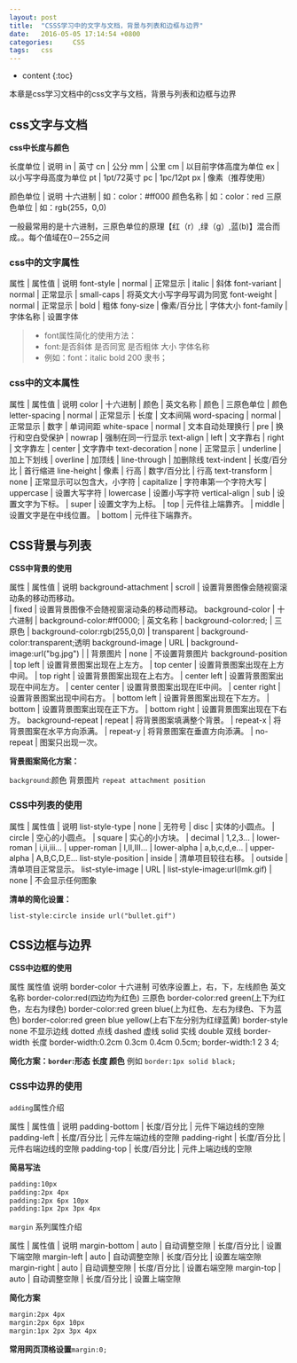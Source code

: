 ```yaml
---
layout: post
title:  "CSSS学习中的文字与文档，背景与列表和边框与边界"
date:   2016-05-05 17:14:54 +0800
categories: 	CSS	
tags: 	css
---
```


* content
{:toc}
              
本章是css学习文档中的css文字与文档，背景与列表和边框与边界







## css文字与文档

**css中长度与颜色**

长度单位			|			说明
in					|			英寸
cn					|			公分
mm					|			公里
cm					|			以目前字体高度为单位
ex					|			以小写字母高度为单位
pt					|			1pt/72英寸
pc					|			1pc/12pt
px					|			像素（推荐使用）

颜色单位			|			说明
十六进制			|			如：color：#ff000
颜色名称			|			如：color：red
三原色单位			|			如：rgb(255，0,0)

一般最常用的是十六进制，三原色单位的原理【红（r）,绿（g）,蓝(b)】混合而成。。每个值域在0－255之间

### css中的文字属性

属性			|	属性值			|		说明
font-style		|	normal			|		正常显示
				|	italic			|		斜体
font-variant	|	normal			|		正常显示
				|	small-caps		|		将英文大小写字母写调为同宽
font-weight		|	normal			|		正常显示
				|	bold			|		粗体
fony-size		|	像素/百分比		|		字体大小
font-family		|	字体名称		|		设置字体

>* font属性简化的使用方法：
>* font:是否斜体 是否同宽 是否粗体 大小 字体名称
>* 例如：font：italic bold 200 隶书；

### css中的文本属性

属性				|		属性值					|		说明
color				|		十六进制				|		颜色
					|		英文名称				|		颜色
					|		三原色单位				|		颜色
letter-spacing		|		normal					|		正常显示
					|		长度					|		文本间隔
word-spacing		|		normal					|		正常显示
					|		数字					|		单词间距
white-space			|		normal					|		文本自动处理换行
					|		pre						|		换行和空白受保护
					|		nowrap					|		强制在同一行显示
text-align			|		left					|		文字靠右
					|		right					|		文字靠左
					|		center					|		文字靠中
text-decoration		|		none					|		正常显示
					|		underline				|		加上下划线
					|		overline				|		加顶线
					|		line-through			|		加删除线
text-indent			|		长度/百分比				|		首行缩进
line-height			|		像素					|		行高
					|		数字/百分比				|		行高
text-transform		|		none					|		正常显示可以包含大，小字符
					|		capitalize				|		字符串第一个字符大写
					|		uppercase				|		设置大写字符
					|		lowercase				|		设置小写字符
vertical-align 		|		sub						|		设置文字为下标。
					|		super					|		设置文字为上标。
					|		top						|		元件往上端靠齐。
					|		middle					|		设置文字是在中线位置。
					|		bottom			 		|		元件往下端靠齐。

## CSS背景与列表

**CSS中背景的使用**

属性						|		属性值			|	说明
background-attachment		|		scroll			|	设置背景图像会随视窗滚动条的移动而移动。	
							|		fixed			|	设置背景图像不会随视窗滚动条的移动而移动。
background-color			|		十六进制		|	background-color:#ff0000;
							|		英文名称		|	background-color:red;
							|		三原色			|	background-color:rgb(255,0,0)
							|		transparent		|	background-color:transparent;透明
background-image			|		URL				|	background-image:url("bg.jpg")
							|						|	背景图片
							|		none			|	不设置背景图片
background-position			|		top left		|	设置背景图案出现在上左方。
							|		top center		|	设置背景图案出现在上方中间。
							|		top right		|	设置背景图案出现在上右方。
							|		center left		|	设置背景图案出现在中间左方。
							|		center center	|	设置背景图案出现在IE中间。
							|		center right	|	设置背景图案出现中间右方。
							|		bottom left		|	设置背景图案出现在下左方。
							|		bottom			|	设置背景图案出现在正下方。
							|		bottom right	|	设置背景图案出现在下右方。
background-repeat			|		repeat			|	将背景图案填满整个背景。
							|		repeat-x		|	将背景图案在水平方向添满。
							|		repeat-y		|	将背景图案在垂直方向添满。
							|		no-repeat		|	图案只出现一次。

**背景图案简化方案：**

`background`:颜色 背景图片 `repeat attachment position`

### CSS中列表的使用

属性				|		属性值			|		说明
list-style-type		|		none			|		无符号
					|		disc			|		实体的小圆点。
					|		circle			|		空心的小圆点。
					|		square			|		实心的小方块。
					|		decimal			|		1,2,3...
					|		lower-roman		|		i,ii,iii...
					|		upper-roman		|		I,II,III...
					|		lower-alpha		|		a,b,c,d,e...
					|		upper-alpha		|		A,B,C,D,E...
list-style-position |		inside			|		清单项目较往右移。
					|		outside			|		清单项目正常显示。
list-style-image	| 		URL				|		list-style-image:url(lmk.gif)
					|		none			|		不会显示任何图象

**清单的简化设置：**

`list-style:circle inside url("bullet.gif")`

## CSS边框与边界

**CSS中边框的使用**

属性					属性值					说明
border-color			十六进制				可依序设置上，右，下，左线颜色
						英文名称				border-color:red(四边均为红色)
						三原色					border-color:red green(上下为红色，左右为绿色)	
												border-color:red green blue(上为红色、左右为绿色、下为蓝色)
												border-color:red green blue yellow(上右下左分别为红绿蓝黄)
border-style			none					不显示边线
						dotted					点线
						dashed					虚线
						solid					实线
						double					双线
border-width			长度					border-width:0.2cm 0.3cm 0.4cm 0.5cm;
												border-width:1 2 3 4;

**简化方案：`border`:形态 长度 颜色**
	例如    `border:1px solid black;`

### CSS中边界的使用

`adding`属性介绍

属性				|	属性值				|	说明
padding-bottom		|	长度/百分比			|	元件下端边线的空隙
padding-left		|	长度/百分比			|	元件左端边线的空隙
padding-right		|	长度/百分比			|	元件右端边线的空隙
padding-top			|	长度/百分比			|	元件上端边线的空隙

**简易写法**

```html
padding:10px
padding:2px 4px
padding:2px 6px 10px
padding:1px 2px 3px 4px
```

`margin` 系列属性介绍

属性				|	属性值			|		说明
margin-bottom		|	auto			|		自动调整空隙
					|	长度/百分比		|		设置下端空隙
margin-left			|	auto			|		自动调整空隙
					|	长度/百分比		|		设置左端空隙
margin-right		|	auto			|		自动调整空隙
					|	长度/百分比		|		设置右端空隙
margin-top			|	auto			|		自动调整空隙
					|	长度/百分比		|		设置上端空隙

**简化方案**

```html
margin:2px 4px
margin:2px 6px 10px
margin:1px 2px 3px 4px
```

**常用网页顶格设置**`margin:0;`


























